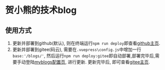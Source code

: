 # 贺小熊的技术blog

## 使用方式

1. 更新并部署到github(默认), 则在终端运行`npm run deploy`即查看[github主页](https://weiwei3381.github.io/).  
2. 更新并部署到gitee(码云), 需要在`.vuepress\config.js`中增加一行`base:'/blogs/'`, 然后运行`npm run deploy:gitee`即自动部署,部署完毕后,需要手动登陆[myblogs配置页](https://gitee.com/weiwei3381/blogs/pages), 进行更新. 更新完毕后, 即可查看[gitee主页](http://weiwei3381.gitee.io/blogs/).  
